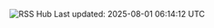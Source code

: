 ![RSS Hub](https://img.shields.io/badge/📰_RSS_Hub-Updated_every_6h-brightgreen)
Last updated: 2025-08-01 06:14:12 UTC
